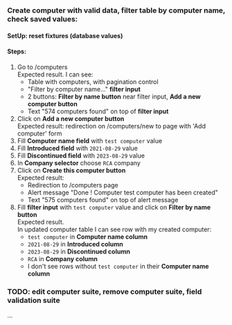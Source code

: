 ### Create computer with valid data, filter table by computer name, check saved values:
#### SetUp: reset fixtures (database values)
#### Steps:
1. Go to /computers <br>
   Expected result. I can see:
   * Table with computers, with pagination control
   * "Filter by computer name..." **filter input**
   * 2 buttons: **Filter by name button** near filter input, **Add a new computer button**
   * Text "574 computers found" on top of **filter input**
2. Click on **Add a new computer button** <br>
   Expected result: redirection on /computers/new to page with 'Add computer' form
3. Fill **Computer name field** with `test computer` value
4. Fill **Introduced field** with `2021-08-29` value
5. Fill **Discontinued field** with `2023-08-29` value
6. In **Company selector** choose `RCA` company
7. Click on **Create this computer button**<br>
Expected result:
   * Redirection to /computers page
   * Alert message "Done ! Computer test computer has been created"
   * Text "575 computers found" on top of alert message
8. Fill **filter input** with `test computer` value and click on **Filter by name button** <br>
Expected result.<br>
   In updated computer table I can see row with my created computer:
   * `test computer` in **Computer name column**
   * `2021-08-29` in **Introduced column**
   * `2023-08-29` in **Discontinued column**
   * `RCA` in **Company column**
   * I don't see rows without `test computer` in their **Computer name column**
   
### TODO: edit computer suite, remove computer suite, field validation suite
...
    
    
   
